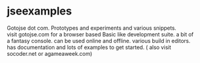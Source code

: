 # jseexamples
Gotojse dot com. Prototypes and experiments and various snippets.
<br>
visit gotojse.com for a browser based Basic like development suite. a bit of a fantasy console. can be used online and offline. various build in editors.
<br>
has documentation and lots of examples to get started. ( also visit socoder.net or agameaweek.com)
